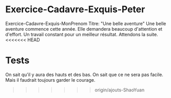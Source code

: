 # Exercice-Cadavre-Exquis-Peter
Exercice-Cadavre-Exquis-MonPrenom
Titre: "Une belle aventure"
Une belle aventure commence cette année.
Elle demandera beaucoup d'attention et d'effort.
Un travail constant pour un meilleur résultat.
Attendons la suite.
<<<<<<< HEAD

Tests
=======
On sait qu'il y aura des hauts et des bas.
On sait que ce ne sera pas facile.
Mais il faudrait toujours garder le courage.
>>>>>>> origin/ajouts-ShaoYuan
